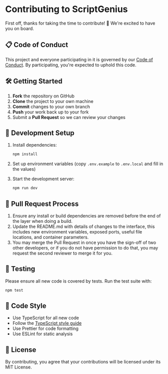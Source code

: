 # Contributing to ScriptGenius

First off, thanks for taking the time to contribute! 🎉 We're excited to have you on board.

## 📋 Code of Conduct

This project and everyone participating in it is governed by our [Code of Conduct](CODE_OF_CONDUCT.md). By participating, you're expected to uphold this code.

## 🛠 Getting Started

1. **Fork** the repository on GitHub
2. **Clone** the project to your own machine
3. **Commit** changes to your own branch
4. **Push** your work back up to your fork
5. Submit a **Pull Request** so we can review your changes

## 🔧 Development Setup

1. Install dependencies:
   ```bash
   npm install
   ```

2. Set up environment variables (copy `.env.example` to `.env.local` and fill in the values)

3. Start the development server:
   ```bash
   npm run dev
   ```

## 📝 Pull Request Process

1. Ensure any install or build dependencies are removed before the end of the layer when doing a build.
2. Update the README.md with details of changes to the interface, this includes new environment variables, exposed ports, useful file locations, and container parameters.
3. You may merge the Pull Request in once you have the sign-off of two other developers, or if you do not have permission to do that, you may request the second reviewer to merge it for you.

## 🧪 Testing

Please ensure all new code is covered by tests. Run the test suite with:

```bash
npm test
```

## 🧹 Code Style

- Use TypeScript for all new code
- Follow the [TypeScript style guide](https://google.github.io/styleguide/tsguide.html)
- Use Prettier for code formatting
- Use ESLint for static analysis

## 📄 License

By contributing, you agree that your contributions will be licensed under its MIT License.
